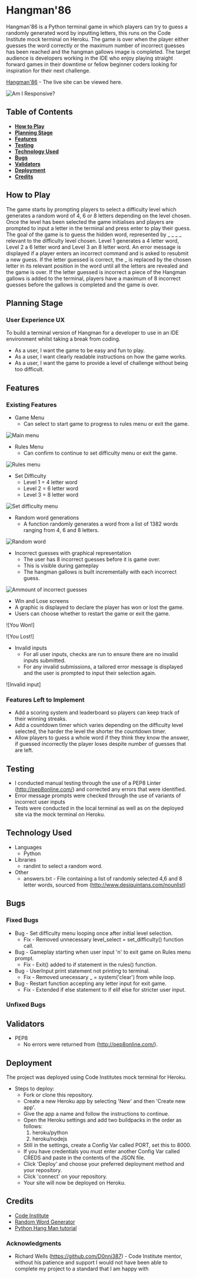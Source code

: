 # **Hangman'86**
Hangman'86 is a Python terminal game in which players can try to guess a randomly generated word by inputting letters, this runs on the Code Institute mock terminal on Heroku. The game is over when the player either guesses the word correctly or the maximum number of incorrect guesses has been reached and the hangman gallows image is completed. The target audience is developers working in the IDE who enjoy playing straight forward games in their downtime or fellow beginner coders looking for inspiration for their next challenge. 

[Hangman'86](https://hangman-86.herokuapp.com/) - The live site can be viewed here. 

![Am I Responsive?](docs/read-me/responsive.png) 

## **Table of Contents**
 * [**How to Play**](#how-to-play)
 * [**Planning Stage**](#planning-stage)
 * [**Features**](#features)
 * [**Testing**](#testing)
 * [**Technology Used**](#technology-used)
 * [**Bugs**](#bugs)
 * [**Validators**](#validators)
 * [**Deployment**](#deployment)
 * [**Credits**](#credits)

## **How to Play**
The game starts by prompting players to select a difficulty level which generates a random word of 4, 6 or 8 letters depending on the level chosen. Once the level has been selected the game initialises and players are prompted to input a letter in the terminal and press enter to play their guess. The goal of the game is to guess the hidden word, represented by _ _ _ _ relevant to the difficulty level chosen. Level 1 generates a 4 letter word, Level 2 a 6 letter word and Level 3 an 8 letter word. 
An error message is displayed if a player enters an incorrect command and is asked to resubmit a new guess. If the letter guessed is correct, the _ is replaced by the chosen letter in its relevant position in the word until all the letters are revealed and the game is over. If the letter guessed is incorrect a piece of the Hangman gallows is added to the terminal, players have a maximum of 8 incorrect guesses before the gallows is completed and the game is over.

## **Planning Stage**

### **User Experience UX**
To build a terminal version of Hangman for a developer to use in an IDE environment whilst taking a break from coding.
 * As a user, I want the game to be easy and fun to play.
 * As a user, I want clearly readable instructions on how the game works.
 * As a user, I want the game to provide a level of challenge without being too difficult.

 ## **Features**

 ### **Existing Features**
* Game Menu
  * Can select to start game to progress to rules menu or exit the game.

![Main menu](docs/read-me/main-menu.png)

* Rules Menu
  * Can confirm to continue to set difficulty menu or exit the game.

![Rules menu](docs/read-me/rules-menu.png)

* Set Difficulty
  * Level 1 = 4 letter word
  * Level 2 = 6 letter word
  * Level 3 = 8 letter word

![Set difficulty menu](docs/read-me/set-difficulty.png)

 * Random word generations
   * A function randomly generates a word from a list of 1382 words ranging from 4, 6 and 8 letters.

![Random word](docs/read-me/first-guess.png)

* Incorrect guesses with graphical representation
   * The user has 8 incorrect guesses before it is game over.
   * This is visible during gameplay
   * The hangman gallows is built incrementally with each incorrect guess.

![Ammount of incorrect guesses](docs/read-me/gameplay.png)

* Win and Lose screens
 * A graphic is displayed to declare the player has won or lost the game. 
 * Users can choose whether to restart the game or exit the game.

![You Won!] 

![You Lost!] 

* Invalid inputs
  * For all user inputs, checks are run to ensure there are no invalid inputs submitted.
  * For any invalid submissions, a tailored error message is displayed and the user is prompted to input their selection again.

![Invalid input] 

### **Features Left to Implement**
* Add a scoring system and leaderboard so players can keep track of their winning streaks.
* Add a countdown timer which varies depending on the difficulty level selected, the harder the level the shorter the countdown timer.
* Allow players to guess a whole word if they think they know the answer, if guessed incorrectly the player loses despite number of guesses that are left.

## **Testing**
* I conducted manual testing through the use of a PEP8 Linter (http://pep8online.com/) and corrected any errors that were identified.
* Error message prompts were checked through the use of variants of incorrect user inputs
* Tests were conducted in the local terminal as well as on the deployed site via the mock terminal on Heroku.

## **Technology Used**
* Languages
  * Python
* Libraries
  * randint to select a random word.
* Other
  * answers.txt - File containing a list of randomly selected 4,6 and 8 letter words, sourced from (http://www.desiquintans.com/nounlist)

## **Bugs**

### **Fixed Bugs**
* Bug - Set difficulty menu looping once after initial level selection.
  * Fix - Removed unnecessary level_select = set_difficulty() function call.
* Bug - Gameplay starting when user input 'n' to exit game on Rules menu prompt.
  * Fix - Exit() added to if statement in the rules() function.
* Bug - UserInput print statement not printing to terminal.
  * Fix - Removed unecessary _ = system('clear') from while loop.
* Bug - Restart function accepting any letter input for exit game.
  * Fix - Extended if else statement to if elif else for stricter user input.
### **Unfixed Bugs**

## **Validators**
* PEP8
  * No errors were returned from (http://pep8online.com/).

## **Deployment**
The project was deployed using Code Institutes mock terminal for Heroku. 

* Steps to deploy:
  * Fork or clone this repository.
  * Create a new Heroku app by selecting 'New' and then 'Create new app'.
  * Give the app a name and follow the instructions to continue.
  * Open the Heroku settings and add two buildpacks in the order as follows:
    1. heroku/python
    2. heroku/nodejs
  * Still in the settings, create a Config Var called PORT, set this to 8000.
  * If you have credentials you must enter another Config Var called CREDS
  and paste in the contents of the JSON file.
  * Click 'Deploy' and choose your preferred deployment method and your 
  repository.
  * Click 'connect' on your repository.
  * Your site will now be deployed on Heroku.


## **Credits**
 * [Code Institute](https://codeinstitute.net/)
 * [Random Word Generator](http://www.desiquintans.com/nounlist)
 * [Python Hang Man tutorial](https://www.youtube.com/watch?v=TWLD2OKmSCQ)

 ### **Acknowledgments**
* Richard Wells (https://github.com/D0nni387) - Code Institute mentor, without his patience and support I would not have been able to complete my project to a standard that I am happy with